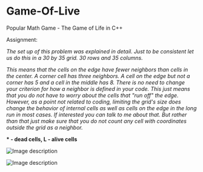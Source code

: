 # Game-Of-Live
Popular Math Game - The Game of Life in C++

Assignment: 

<i> The set up of this problem was explained in detail. Just to be consistent let us do this in a 30 by 35 grid. 30 rows and 35 columns.

This means that the cells on the edge have fewer neighbors than cells in the center. 
A corner cell has three neighbors. A cell on the edge but not a corner has 5 and a cell in the middle has 8. 
There is no need to change your criterion for how a neighbor is defined in your code. 
This just means that you do not have to worry about the cells that "run off" the edge. 
However, as a point not related to coding, limiting the grid's size does change the behavior 
of internal cells as well as cells on the edge in the long run in most cases. 
If interested you can talk to me about that. But rather than that just make sure that you 
do not count any cell with coordinates outside the grid as a neighbor. </i> 

<b> * - dead cells, L - alive cells  </b>

![Image description](https://github.com/jasur-2902/Game-Of-Live/blob/master/img/Screen%20Shot%202019-12-31%20at%201.49.23%20AM.png?raw=true)

![Image description](https://github.com/jasur-2902/Game-Of-Live/blob/master/img/Screen%20Shot%202019-12-31%20at%201.49.33%20AM.png?raw=true)


